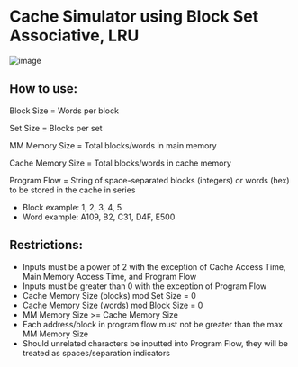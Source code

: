 # Cache Simulator using Block Set Associative, LRU
![image](https://github.com/user-attachments/assets/5ec0b3cf-72e5-42fa-9eff-462f28d89871)
## How to use: 
Block Size = Words per block

Set Size = Blocks per set

MM Memory Size = Total blocks/words in main memory 

Cache Memory Size = Total blocks/words in cache memory

Program Flow = String of space-separated blocks (integers) or words (hex) to be stored in the cache in series
- Block example: 1, 2, 3, 4, 5
- Word example: A109, B2, C31, D4F, E500 

## Restrictions:
- Inputs must be a power of 2 with the exception of Cache Access Time, Main Memory Access Time, and Program Flow
- Inputs must be greater than 0 with the exception of Program Flow
- Cache Memory Size (blocks) mod Set Size = 0
- Cache Memory Size (words) mod Block Size = 0
- MM Memory Size >= Cache Memory Size 
- Each address/block in program flow must not be greater than the max MM Memory Size
- Should unrelated characters be inputted into Program Flow, they will be treated as spaces/separation indicators
